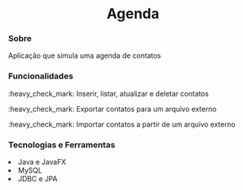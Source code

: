 <h1 align="center">Agenda</h1>

<h3>Sobre</h3>
<p>Aplicação que simula uma agenda de contatos</p>

<h3>Funcionalidades</h3>
<p>:heavy_check_mark: Inserir, listar, atualizar e deletar contatos</p>
<p>:heavy_check_mark: Exportar contatos para um arquivo externo</p>
<p>:heavy_check_mark: Importar contatos a partir de um arquivo externo</p>

<h3>Tecnologias e Ferramentas</h3>
<li>Java e JavaFX</li>
<li>MySQL</li>
<li>JDBC e JPA</li>
